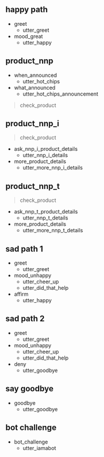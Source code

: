 ## happy path
* greet
  - utter_greet
* mood_great
  - utter_happy

## product_nnp
* when_announced
  - utter_hot_chips
* what_announced
  - utter_hot_chips_announcement
> check_product

## product_nnp_i
> check_product
* ask_nnp_i_product_details
  - utter_nnp_i_details
* more_product_details
  - utter_more_nnp_i_details

## product_nnp_t
> check_product
* ask_nnp_t_product_details
  - utter_nnp_t_details
* more_product_details
  - utter_more_nnp_t_details

## sad path 1
* greet
  - utter_greet
* mood_unhappy
  - utter_cheer_up
  - utter_did_that_help
* affirm
  - utter_happy

## sad path 2
* greet
  - utter_greet
* mood_unhappy
  - utter_cheer_up
  - utter_did_that_help
* deny
  - utter_goodbye

## say goodbye
* goodbye
  - utter_goodbye

## bot challenge
* bot_challenge
  - utter_iamabot
